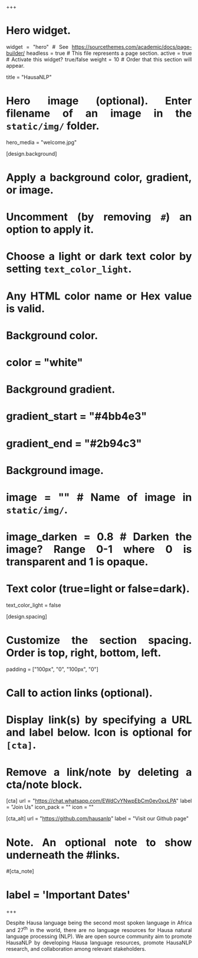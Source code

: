 +++
# Hero widget.
widget = "hero"  # See https://sourcethemes.com/academic/docs/page-builder/
headless = true  # This file represents a page section.
active = true  # Activate this widget? true/false
weight = 10  # Order that this section will appear.

title = "HausaNLP"


# Hero image (optional). Enter filename of an image in the `static/img/` folder.
hero_media = "welcome.jpg"

[design.background]
  # Apply a background color, gradient, or image.
  #   Uncomment (by removing `#`) an option to apply it.
  #   Choose a light or dark text color by setting `text_color_light`.
  #   Any HTML color name or Hex value is valid.

  # Background color.
  # color = "white"
  
  # Background gradient.
  # gradient_start = "#4bb4e3"
  # gradient_end = "#2b94c3"
  
  # Background image.
  # image = ""  # Name of image in `static/img/`.
  # image_darken = 0.8  # Darken the image? Range 0-1 where 0 is transparent and 1 is opaque.

  # Text color (true=light or false=dark).
  text_color_light = false
  
[design.spacing]
  # Customize the section spacing. Order is top, right, bottom, left.
  padding = ["100px", "0", "100px", "0"]

# Call to action links (optional).
#   Display link(s) by specifying a URL and label below. Icon is optional for `[cta]`.
#   Remove a link/note by deleting a cta/note block.
[cta]
  url = "https://chat.whatsapp.com/EWdCvYNwpEbCm0ev0xxLPA"
  label = "Join Us"
  icon_pack = ""
  icon = ""
  
  
[cta_alt]
  url = "https://github.com/hausanlp"
  label = "Visit our Github page"
  

# Note. An optional note to show underneath the #links.
#[cta_note]
#  label = 'Important Dates'
+++

Despite Hausa language being the second most spoken language in Africa and 27<sup>th</sup> in the world, there are no language resources for Hausa natural language processing (NLP). We are open source community aim to promote HausaNLP by developing Hausa language resources, promote HausaNLP research, and collaboration among relevant stakeholders. 



<style>
body {
text-align: justify}
</style>


